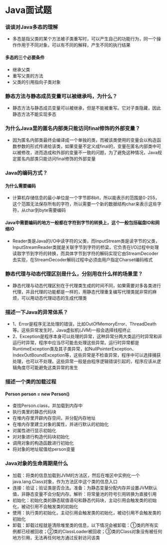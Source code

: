 # Java面试题

### 谈谈对Java多态的理解

- 多态是指父类的某个方法被子类重写时，可以产生自己的功能行为，同一个操作作用于不同对象，可以有不同的解释，产生不同的执行结果

#### 多态的三个必要条件

- 继承父类
- 重写父类的方法
- 父类的引用指向子类对象

### 静态方法与静态成员变量可以被继承吗，为什么？

- 静态方法与静态成员变量可以被继承，但是不能被重写。它对子类隐藏，因此静态方法不能实现多态

### 为什么Java里的匿名内部类只能访问final修饰的外部变量？

- 因为匿名内部类最终会编译成一个单独的类，而被该类使用的变量会以构造函数参数的形式传递给该类，如果变量不定义成final的，变量在匿名内部类中可以被修改，进而造成和外部的变量不一致的问题，为了避免这种情况，Java规定匿名内部类只能访问final修饰的外部变量

### Java的编码方式？

#### 为什么需要编码

- 计算机存储信息的最小单位是一个字节即8bit，所以能表示的范围是0-255，这个范围无法保存所有的字符，所以需要一个新的数据结构char来表示这些字符，从char到byte需要编码

#### Java中需要编码的地方一般都在字符到字节的转换上，这个一般包括磁盘IO和网络IO

- Reader类是Java的I/O中读字符的父类，而InputStream类是读字节的父类，InputStreamReader类就是关联字节到字符的桥梁，它负责在I/O过程中处理读取字节到字符的转换，而具体字节到字符的解码实现它由StreamDecoder去实现，在StreamDecoder解码过程中必须由用户指定Charset编码格式

### 静态代理与动态代理区别是什么，分别用在什么样的场景里？

- 静态代理与动态代理区别在于代理类生成的时间不同，如果需要对多各类进行代理，并且代理的功能都是一样的，用静态代理重复编写代理类就非常的麻烦，可以用动态代理动态的生成代理类

### 描述一下Java的异常体系？

- 1、Error是程序无法处理的错误，比如OutOfMemoryError、ThreadDeath等。这些异常发生时，Java虚拟机(JVM)一般会选择线程终止
- 2、Exception是程序本身可以处理的异常，这种异常分两大类运行时异常和非运行时异常，程序中应当尽可能去处理这些异常。运行时异常都是RuntimeException类及其子类异常，如NullPointerException、IndexOutBoundException等，这些异常是不检查异常，程序中可以选择捕获处理，也可以不处理。这些异常一般是由程序逻辑错误引起的，程序应该从逻辑角度尽可能避免这类异常的发生

### 描述一个类的加载过程

#### Person person = new Person()

- 查找Person.class，并加载到内存中
- 执行类里的静态代码块
- 在堆内存里开辟内存空间，并分配内存地址
- 在堆内存里建立对象的属性，并进行默认的初始化
- 对属性进行显示初始化
- 对对象进行构造代码块初始化
- 调用对象的构造函数进行初始化
- 将对象的地址赋值给person变量

### Java对象的生命周期是什么

- 加载：将类的信息加载到JVM的方法区，然后在堆区中实例化一个java.lang.Class对象，作为方法区中这个类的信息入口
- 连接：验证；验证类是否合法。准备：为静态变量分配内存并设置JVM默认值，非静态变量不会分配内存。解析：将常量池的符号引用转换为直接引用
- 初始化：初始化类的静态赋值语句和静态代码块，主动引用会触发类的初始化，被动引用不会触发类的初始化
- 使用：执行类的初始化，主动引用会触发类的初始化，被动引用不会触发类的初始化
- 卸载：卸载过程就是清除堆里类的信息，以下情况会被卸载：①类的所有实例都已经被回收；②类的ClassLoader被回收；③类的Class对象没有被任何地方引用，无法再任何地方通过反射访问该类

